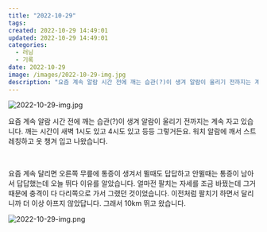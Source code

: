 ```yaml
---
title: "2022-10-29"
tags:
created: 2022-10-29 14:49:01
updated: 2022-10-29 14:49:01
categories:
  - 러닝
  - 기록
date: 2022-10-29
image: /images/2022-10-29-img.jpg
description: "요즘 계속 알람 시간 전에 깨는 습관(?)이 생겨 알람이 울리기 전까지는 계속 자고 있습니다. 깨는 시간이 새벽 1시도 있고 4시도 있고 등등 그렇거든요. 워치 알람에 깨서 스트레칭하고 옷 챙겨 입고 나왔습니다. 요즘 계속 달리면 오른쪽 무릎에 통증이 생겨서 뛸때도 답답하고 안뛸때는 통"
---
```


![2022-10-29-img.jpg](/images/2022-10-29-img.jpg)
 
 

요즘 계속 알람 시간 전에 깨는 습관(?)이 생겨 알람이 울리기 전까지는 계속 자고 있습니다. 깨는 시간이 새벽 1시도 있고 4시도 있고 등등 그렇거든요. 워치 알람에 깨서 스트레칭하고 옷 챙겨 입고 나왔습니다.

 

요즘 계속 달리면 오른쪽 무릎에 통증이 생겨서 뛸때도 답답하고 안뛸때는 통증이 남아서 답답했는데 오늘 뛰다 이유를 알았습니다. 얼마전 팔치는 자세를 조금 바꿨는데 그거 때문에 충격이 다 다리쪽으로 가서 그랬던 것이었습니다. 이전처럼 팔치기 하면서 달리니까 더 이상 아프지 않았답니다. 그래서 10km 뛰고 왔습니다.

 
 ![2022-10-29-img.png](/images/2022-10-29-img.png)
